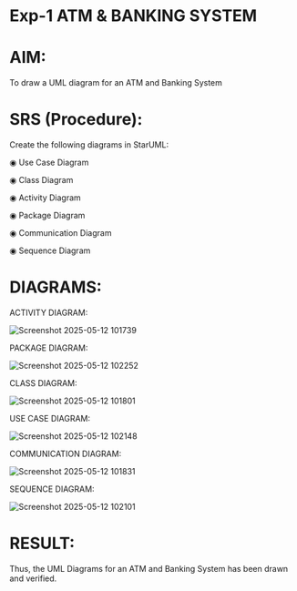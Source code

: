 # Exp-1 ATM & BANKING SYSTEM

# AIM:

To draw a UML diagram for an ATM and Banking System

# SRS (Procedure):

Create the following diagrams in StarUML:

◉ Use Case Diagram

◉ Class Diagram

◉ Activity Diagram

◉ Package Diagram

◉ Communication Diagram

◉ Sequence Diagram

# DIAGRAMS:

ACTIVITY DIAGRAM:

![Screenshot 2025-05-12 101739](https://github.com/user-attachments/assets/faf05ff6-2fbf-44a6-8992-a001b93ab2bc)

PACKAGE DIAGRAM:

![Screenshot 2025-05-12 102252](https://github.com/user-attachments/assets/17fca170-9224-42eb-b997-6414f88b19ce)

CLASS DIAGRAM:

![Screenshot 2025-05-12 101801](https://github.com/user-attachments/assets/873b88e2-b627-409d-a882-1fbfd57fa35a)

USE CASE DIAGRAM:

![Screenshot 2025-05-12 102148](https://github.com/user-attachments/assets/79f33db4-412e-466c-96cc-9e475e90e625)

COMMUNICATION DIAGRAM:

![Screenshot 2025-05-12 101831](https://github.com/user-attachments/assets/cdc93dca-c017-42ac-9585-88b87a1f822e)

SEQUENCE DIAGRAM:

![Screenshot 2025-05-12 102101](https://github.com/user-attachments/assets/6c5e7136-3027-406b-bba1-26c33eee5c43)


# RESULT:

Thus, the UML Diagrams for an ATM and Banking System has been drawn and verified.
